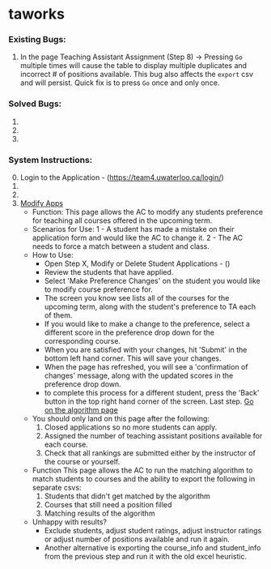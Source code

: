 # taworks

### Existing Bugs:
1. In the page Teaching Assistant Assignment (Step 8) -> Pressing `Go` multiple times will cause the table to display multiple duplicates and incorrect # of positions available. This bug also affects the `export` csv and will persist. Quick fix is to press `Go` once and only once.

### Solved Bugs:
1.
2.
3.

### System Instructions:
0. Login to the Application - (https://team4.uwaterloo.ca/login/)
1. 
2.
3. [Modify Apps](404)
	* Function: This page allows the AC to modify any students preference for teaching all courses offered in the upcoming term. 
	* Scenarios for Use: 1 - A student has made a mistake on their application form and would like the AC to change it. 2 - The AC needs to force a match between a student and class.
	* How to Use: 
		* Open Step X, Modify or Delete Student Applications - ()
		* Review the students that have applied.
		* Select 'Make Preference Changes' on the student you would like to modify course preference for.
		* The screen you know see lists all of the courses for the upcoming term, along with the student's preference to TA each of them.
		* If you would like to make a change to the preference, select a different score in the preference drop down for the corresponding course.
		* When you are satisfied with your changes, hit 'Submit' in the bottom left hand corner. This will save your changes.
		* When the page has refreshed, you will see a 'confirmation of changes' message, along with the updated scores in the preference drop down.
		* to complete this process for a different student, press the 'Back' button in the top right hand corner of the screen.
Last step. [Go on the algorithm page](https://team4.uwaterloo.ca/taform/algorithm.html)
	* You should only land on this page after the following:
		1. Closed applications so no more students can apply.
		2. Assigned the number of teaching assistant positions available for each course.
		3. Check that all rankings are submitted either by the instructor of the course or yourself.
	* Function This page allows the AC to run the matching algorithm to match students to courses and the ability to export the following in separate csvs:
		1. Students that didn't get matched by the algorithm
		2. Courses that still need a position filled
		3. Matching results of the algorithm
	* Unhappy with results?
		* Exclude students, adjust student ratings, adjust instructor ratings or adjust number of positions available and run it again.
		* Another alternative is exporting the course_info and student_info from the previous step and run it with the old excel heuristic.
